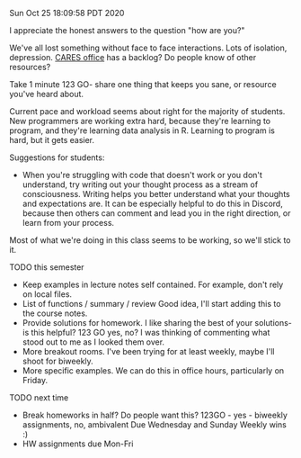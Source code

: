 Sun Oct 25 18:09:58 PDT 2020

I appreciate the honest answers to the question "how are you?"

We've all lost something without face to face interactions.
Lots of isolation, depression.
[CARES office](https://www.csus.edu/student-affairs/crisis-assistance-resource-education-support/) has a backlog?
Do people know of other resources?

Take 1 minute
123 GO- share one thing that keeps you sane, or resource you've heard about.

Current pace and workload seems about right for the majority of students.
New programmers are working extra hard, because they're learning to program, and they're learning data analysis in R.
Learning to program is hard, but it gets easier.

Suggestions for students:

- When you're struggling with code that doesn't work or you don't understand, try writing out your thought process as a stream of consciousness.
    Writing helps you better understand what your thoughts and expectations are.
    It can be especially helpful to do this in Discord, because then others can comment and lead you in the right direction, or learn from your process.


Most of what we're doing in this class seems to be working, so we'll stick to it.

TODO this semester

- Keep examples in lecture notes self contained.
    For example, don't rely on local files.
- List of functions / summary / review
    Good idea, I'll start adding this to the course notes.
- Provide solutions for homework. 
    I like sharing the best of your solutions- is this helpful? 123 GO yes, no?
    I was thinking of commenting what stood out to me as I looked them over.
- More breakout rooms.
    I've been trying for at least weekly, maybe I'll shoot for biweekly.
- More specific examples.
    We can do this in office hours, particularly on Friday.

TODO next time

- Break homeworks in half?
    Do people want this? 123GO - yes - biweekly assignments, no, ambivalent
    Due Wednesday and Sunday
    Weekly wins :)
- HW assignments due Mon-Fri
